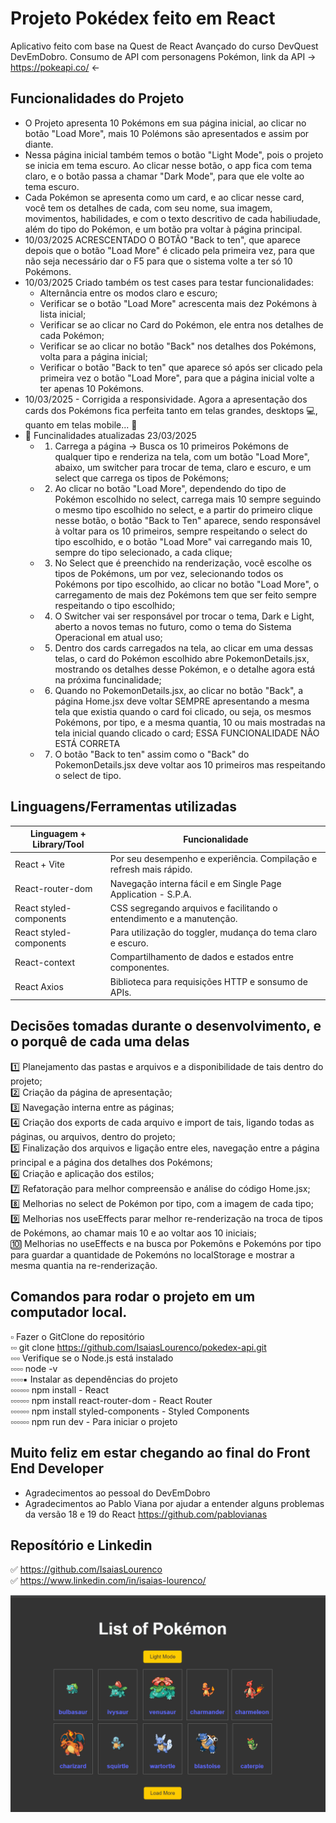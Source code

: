 
# Projeto Pokédex feito em React

Aplicativo feito com base na Quest de React Avançado do curso DevQuest DevEmDobro. Consumo de API com personagens Pokémon, link da API → https://pokeapi.co/ ←

## Funcionalidades do Projeto

- O Projeto apresenta 10 Pokémons em sua página inicial, ao clicar no botão "Load More", mais 10 Polémons são apresentados e assim por diante. 
- Nessa página inicial também temos o botão "Light Mode", pois o projeto se inicia em tema escuro. Ao clicar nesse botão, o app fica com tema claro, e o botão passa a chamar "Dark Mode", para que ele volte ao tema escuro.
- Cada Pokémon se apresenta como um card, e ao clicar nesse card, você tem os detalhes de cada, com seu nome, sua imagem, movimentos, habilidades, e com o texto descritivo de cada habiliudade, além do tipo do Pokémon, e um botão pra voltar à página principal.
- 10/03/2025 ACRESCENTADO O BOTÃO "Back to ten", que aparece depois que o botão "Load More" é clicado pela primeira vez, para que não seja necessário dar o F5 para que o sistema volte a ter só 10 Pokémons.
- 10/03/2025 Criado também os test cases para testar funcionalidades:
    - Alternância entre os modos claro e escuro;
    - Verificar se o botão "Load More" acrescenta mais dez Pokémons à lista inicial;
    - Verificar se ao clicar no Card do Pokémon, ele entra nos detalhes de cada Pokémon;
    - Verificar se ao clicar no botão "Back" nos detalhes dos Pokémons, volta para a página inicial;
    - Verificar o botão "Back to ten" que aparece só após ser clicado pela primeira vez o botão "Load More", para que a página inicial volte a ter apenas 10 Pokémons.
- 10/03/2025 - Corrigida a responsividade. Agora a apresentação dos cards dos Pokémons fica perfeita tanto em telas grandes, desktops 💻, quanto em telas mobile... 📱
- 🚥 Funcinalidades atualizadas 23/03/2025<br>
    - 1. Carrega a página → Busca os 10 primeiros Pokémons de qualquer tipo e renderiza na tela, com um botão "Load More", abaixo, um switcher para trocar de tema, claro e escuro, e um select que carrega os tipos de Pokémons;<br>
    - 2. Ao clicar no botão "Load More", dependendo do tipo de Pokémon escolhido no select, carrega mais 10 sempre seguindo o mesmo tipo escolhido no select, e a partir do primeiro clique nesse botão, o botão "Back to Ten" aparece, sendo responsável à voltar para os 10 primeiros, sempre respeitando o select do tipo escolhido, e o botão "Load More" vai carregando mais 10, sempre do tipo selecionado, a cada clique;
    - 3. No Select que é preenchido na renderização, você escolhe os tipos de Pokémons, um por vez, selecionando todos os Pokémons por tipo escolhido, ao clicar no botão "Load More", o carregamento de mais dez Pokémons tem que ser feito sempre respeitando o tipo escolhido;
    - 4. O Switcher vai ser responsável por trocar o tema, Dark e Light, aberto a novos temas no futuro, como o tema do Sistema Operacional em atual uso;
    - 5. Dentro dos cards carregados na tela, ao clicar em uma dessas telas, o card do Pokémon escolhido abre PokemonDetails.jsx, mostrando os detalhes desse Pokémon, e o detalhe agora está na próxima funcinalidade;
    - 6. Quando no PokemonDetails.jsx, ao clicar no botão "Back", a página Home.jsx deve voltar SEMPRE apresentando a mesma tela que existia quando o card foi clicado, ou seja, os mesmos Pokémons, por tipo, e a mesma quantia, 10 ou mais mostradas na tela inicial quando clicado o card; ESSA FUNCIONALIDADE NÃO ESTÁ CORRETA
    - 7. O botão "Back to ten" assim como o "Back" do PokemonDetails.jsx deve voltar aos 10 primeiros mas respeitando o select de tipo.

## Linguagens/Ferramentas utilizadas

| Linguagem + Library/Tool  |                       Funcionalidade                                       |
|---------------------------|----------------------------------------------------------------------------|
| React + Vite              | Por seu desempenho e experiência. Compilação e refresh mais rápido.        |
| React-router-dom          | Navegação interna fácil e em Single Page Application - S.P.A.              |
| React styled-components   | CSS segregando arquivos e facilitando o entendimento e a manutenção.       |
| React styled-components   | Para utilização do toggler, mudança do tema claro e escuro.                |
| React-context             | Compartilhamento de dados e estados entre componentes.                     |
| React Axios               | Biblioteca para requisições HTTP e sonsumo de APIs.                        |

## Decisões tomadas durante o desenvolvimento, e o porquê de cada uma delas

1️⃣ Planejamento das pastas e arquivos e a disponibilidade de tais dentro do projeto;<br>
2️⃣ Criação da página de apresentação;<br>
3️⃣ Navegação interna entre as páginas;<br>
4️⃣ Criação dos exports de cada arquivo e import de tais, ligando todas as páginas, ou arquivos, dentro do projeto;<br>
5️⃣ Finalização dos arquivos e ligação entre eles, navegação entre a página principal e a página dos detalhes dos Pokémons;<br>
6️⃣ Criação e aplicação dos estilos;<br>
7️⃣ Refatoração para melhor compreensão e análise do código Home.jsx;<br>
8️⃣ Melhorias no select de Pokémon por tipo, com a imagem de cada tipo;<br>
9️⃣ Melhorias nos useEffects parar melhor re-renderização na troca de tipos de Pokémons, ao chamar mais 10 e ao voltar aos 10 iniciais;<br>
🔟 Melhorias no useEffects e na busca por Pokemõns e Pokemóns por tipo para guardar a quantidade de Pokemóns no localStorage e mostrar a mesma quantia na re-renderização.

## Comandos para rodar o projeto em um computador local.

▫ Fazer o GitClone do repositório<br>
▫▫ git clone https://github.com/IsaiasLourenco/pokedex-api.git<br>
▫▫▫ Verifique se o Node.js está instalado<br>
▫▫▫▫ node -v<br>
▫▫▫▫▪ Instalar as dependências do projeto<br>
▫▫▫▫▫▫ npm install - React<br>
▫▫▫▫▫▫ npm install react-router-dom - React Router<br>
▫▫▫▫▫▫ npm install styled-components - Styled Components<br>
▫▫▫▫▫▫ npm run dev - Para iniciar o projeto

## Muito feliz em estar chegando ao final do Front End Developer

- Agradecimentos ao pessoal do DevEmDobro
- Agradecimentos ao Pablo Viana por ajudar a entender alguns problemas da versão 18 e 19 do React https://github.com/pablovianas

## Reposítório e Linkedin

✅ https://github.com/IsaiasLourenco<br>
✅ https://www.linkedin.com/in/isaias-lourenco/

<img src="./public/pokemonApi.gif" alt="DeliveringAPI">

